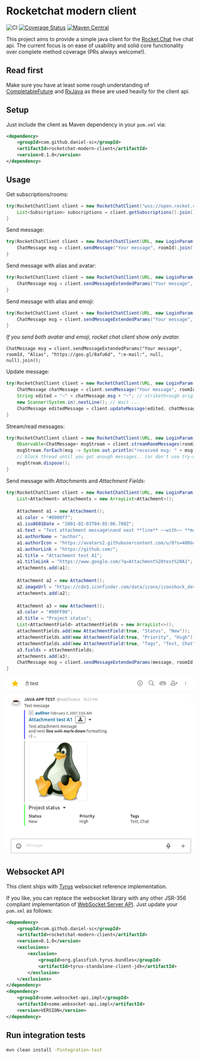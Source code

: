 # Rocketchat modern client

![CI](https://github.com/daniel-sc/rocketchat-modern-client/actions/workflows/build-and-test.yaml/badge.svg)
[![Coverage Status](https://coveralls.io/repos/github/daniel-sc/rocketchat-modern-client/badge.svg?branch=master)](https://coveralls.io/github/daniel-sc/rocketchat-modern-client?branch=master)
[![Maven Central](https://img.shields.io/maven-central/v/com.github.daniel-sc/rocketchat-modern-client?color=green)](https://mvnrepository.com/artifact/com.github.daniel-sc/rocketchat-modern-client)

This project aims to provide a simple java client for the [Rocket.Chat](https://rocket.chat) live chat api.
The current focus is on ease of usability and solid core functionality over complete method coverage (PRs always welcome!).

## Read first
Make sure you have at least some rough understanding of [CompletableFuture](https://docs.oracle.com/javase/8/docs/api/java/util/concurrent/CompletableFuture.html)
and [RxJava](https://github.com/ReactiveX/RxJava) as these are used heavily for the client api.

## Setup
Just include the client as Maven dependency in your `pom.xml` via:

```xml
<dependency>
    <groupId>com.github.daniel-sc</groupId>
    <artifactId>rocketchat-modern-client</artifactId>
    <version>0.1.0</version>
</dependency>
```

## Usage

Get subscriptions/rooms:
```java
try(RocketChatClient client = new RocketChatClient("wss://open.rocket.chat:443/websocket", new LoginParam(USERNAME, PASSWORD))) {
    List<Subscription> subscriptions = client.getSubscriptions().join();
}
```

Send message:
```java
try(RocketChatClient client = new RocketChatClient(URL, new LoginParam(USERNAME, PASSWORD))) {
    ChatMessage msg = client.sendMessage("Your message", roomId).join();
}
```

Send message with alias and avatar:
```java
try(RocketChatClient client = new RocketChatClient(URL, new LoginParam(USERNAME, PASSWORD))) {
    ChatMessage msg = client.sendMessageExtendedParams("Your message", roomId, "Alias", "https://goo.gl/8afu6d", null, null, null).join();
}
```


Send message with alias and emoji:
```java
try(RocketChatClient client = new RocketChatClient(URL, new LoginParam(USERNAME, PASSWORD))) {
    ChatMessage msg = client.sendMessageExtendedParams("Your message", roomId, "Alias", null, ":e-mail:", null, null).join();
}
```

_If you send both avatar and emoji, rocket chat client show only avatar._
```
ChatMessage msg = client.sendMessageExtendedParams("Your message", roomId, "Alias", "https://goo.gl/8afu6d", ":e-mail:", null, null).join();
```

Update message:
```java
try(RocketChatClient client = new RocketChatClient(URL, new LoginParam(USERNAME, PASSWORD))) {
    ChatMessage chatMessage = client.sendMessage("Your message", roomId).join();
    String edited = "~" + chatMessage.msg + "~"; // strikethrough original message
    new Scanner(System.in).nextLine(); // Wait ...
    ChatMessage editedMessage = client.updateMessage(edited, chatMessage._id).join();
}
```

Stream/read messages:
```java
try(RocketChatClient client = new RocketChatClient(URL, new LoginParam(USERNAME, PASSWORD))) {
    Observable<ChatMessage> msgStream = client.streamRoomMessages(roomId).join();
    msgStream.forEach(msg -> System.out.println("received msg: " + msg));
    // block thread until you got enough messages.. (or don't use try-with and close client explicitly)
    msgStream.dispose();
}
```

Send message with _Attachments_ and _Attachment Fields_:
```java
try(RocketChatClient client = new RocketChatClient(URL, new LoginParam(USERNAME, PASSWORD))) {
    List<Attachment> attachments = new ArrayList<Attachment>();

    Attachment a1 = new Attachment();        
    a1.color = "#0000ff";
    a1.iso8601Date = "2001-02-03T04:05:06.789Z";
    a1.text = "Test attachment message\nand next **line** ~~with~~ **mark-down** formatting\n:-) ...";
    a1.authorName = "author";
    a1.authorIcon = "https://avatars2.githubusercontent.com/u/0?s=400&v=4";
    a1.authorLink = "https://github.com/";
    a1.title = "Attachment test A1";
    a1.titleLink = "https://www.google.com/?q=Attachment%20test%20A1";
    attachments.add(a1);

    Attachment a2 = new Attachment();
    a2.imageUrl = "https://cdn3.iconfinder.com/data/icons/iconshock_developer/linux.png";        
    attachments.add(a2);
            
    Attachment a3 = new Attachment();
    a3.color = "#00FF00";
    a3.title = "Project status"; 
    List<AttachmentField> attachmentFields = new ArrayList<>();
    attachmentFields.add(new AttachmentField(true, "Status", "New"));
    attachmentFields.add(new AttachmentField(true, "Priority", "High"));    
    attachmentFields.add(new AttachmentField(true, "Tags", "Test, Chat"));
    a3.fields = attachmentFields;
    attachments.add(a3);
    ChatMessage msg = client.sendMessageExtendedParams(message, roomId, rcAlias, rcAvatar, rcEmoji, null, attachments).join();
}
```
![Message with Attachments and Attachment Fields](img/message_attachments.png)

## Websocket API
This client ships with [Tyrus](https://github.com/tyrus-project/tyrus)
websocket reference implementation.

If you like, you can replace the websocket library with any 
other JSR-356 compliant implementation of [WebSocket Server API](https://mvnrepository.com/artifact/javax.websocket/javax.websocket-api).
Just update your `pom.xml` as follows:
```xml
<dependency>
    <groupId>com.github.daniel-sc</groupId>
    <artifactId>rocketchat-modern-client</artifactId>
    <version>0.1.0</version>
    <exclusions>
        <exclusion>
            <groupId>org.glassfish.tyrus.bundles</groupId>
            <artifactId>tyrus-standalone-client-jdk</artifactId>
        </exclusion>
    </exclusions>
</dependency>
<dependency>
    <groupId>some.websocket-api.impl</groupId>
    <artifactId>some.websocket-api.impl</artifactId>
    <version>VERSION</version>
</dependency>
```

## Run integration tests
```bash
mvn clean install -Pintegration-test
```
